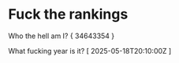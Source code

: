 # Fuck the rankings

Who the hell am I?
{ 34643354 }

What fucking year is it?
[ 2025-05-18T20:10:00Z ]
